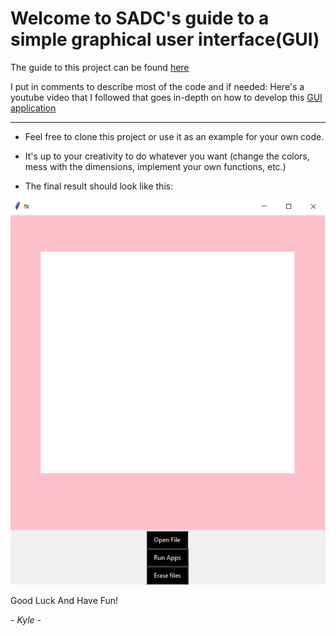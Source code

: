 # Welcome to SADC's guide to a simple graphical user interface(GUI)

The guide to this project can be found [here](https://docs.google.com/document/d/1OavGVziMU2_RdA74xhznkLvfYmBR9-qn68jGxXMA3B0/edit?usp=sharing)

I put in comments to describe most of the code and if needed:
Here's a youtube video that I followed that goes in-depth on how to develop this [GUI application](https://www.youtube.com/watch?v=jE-SpRI3K5g)

---

+ Feel free to clone this project or use it as an example for your own code.

+ It's up to your creativity to do whatever you want (change the colors, mess with the dimensions, implement your own functions, etc.) 

+ The final result should look like this:

<img src="https://github.com/KyleGong-alt/SADC-GUI-APP/blob/main/Finishedproduct.png" width="800">

Good Luck And Have Fun!

*- Kyle -*
